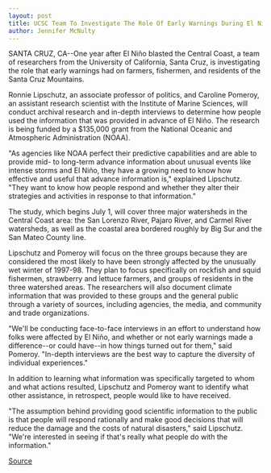 ```yaml
---
layout: post
title: UCSC Team To Investigate The Role Of Early Warnings During El Nino
author: Jennifer McNulty
---
```


SANTA CRUZ, CA--One year after El Niño blasted the Central Coast, a team of researchers from the University of California, Santa Cruz, is investigating the role that early warnings had on farmers, fishermen, and residents of the Santa Cruz Mountains.

Ronnie Lipschutz, an associate professor of politics, and Caroline Pomeroy, an assistant research scientist with the Institute of Marine Sciences, will conduct archival research and in-depth interviews to determine how people used the information that was provided in advance of El Niño. The research is being funded by a $135,000 grant from the National Oceanic and Atmospheric Administration (NOAA).

"As agencies like NOAA perfect their predictive capabilities and are able to provide mid- to long-term advance information about unusual events like intense storms and El Niño, they have a growing need to know how effective and useful that advance information is," explained Lipschutz. "They want to know how people respond and whether they alter their strategies and activities in response to that information."

The study, which begins July 1, will cover three major watersheds in the Central Coast area: the San Lorenzo River, Pajaro River, and Carmel River watersheds, as well as the coastal area bordered roughly by Big Sur and the San Mateo County line.

Lipschutz and Pomeroy will focus on the three groups because they are considered the most likely to have been strongly affected by the unusually wet winter of 1997-98. They plan to focus specifically on rockfish and squid fishermen, strawberry and lettuce farmers, and groups of residents in the three watershed areas. The researchers will also document climate information that was provided to these groups and the general public through a variety of sources, including agencies, the media, and community and trade organizations.

"We'll be conducting face-to-face interviews in an effort to understand how folks were affected by El Niño, and whether or not early warnings made a difference--or could have--in how things turned out for them," said Pomeroy. "In-depth interviews are the best way to capture the diversity of individual experiences."

In addition to learning what information was specifically targeted to whom and what actions resulted, Lipschutz and Pomeroy want to identify what other assistance, in retrospect, people would like to have received.

"The assumption behind providing good scientific information to the public is that people will respond rationally and make good decisions that will reduce the damage and the costs of natural disasters," said Lipschutz. "We're interested in seeing if that's really what people do with the information."

[Source](http://www1.ucsc.edu/news_events/press_releases/archive/98-99/05-99/0599-lipschutz.htm "Permalink to UC Santa Cruz: Early El Nino warnings")
